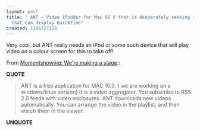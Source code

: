 ```yaml
---
layout: post
title: " ANT - Video iPodder for Mac OS X that is desperately seeking a portable device
  that can display Quicktime"
created: 1106727228
---
```

<p>Very cool, but ANT really needs an iPod or some such device that will play video on a colour screen for this to take off!</p>
<p>From <a href="http://www.momentshowing.net/momentshowing/2005/01/were_making_a_s.html">Momentshowing: We're making a stage</a>.:</p>
<p><b>QUOTE</b></p><blockquote>ANT is a free application for MAC 10.3.
( we are working on a windows/linux version)
It is a video aggregator.
You subscribe to RSS 2.0 feeds with video enclosures.
ANT downloads new videos automatically.
You can arrange the video in the playlist, and then watch them in the viewer.</blockquote><p><b>UNQUOTE</b></p>



